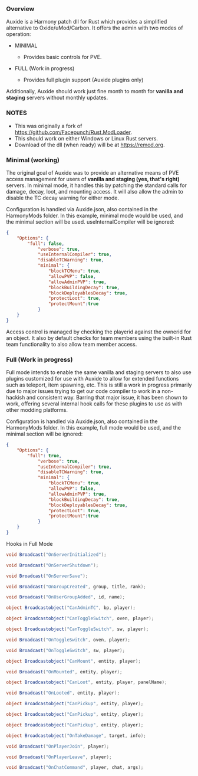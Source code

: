### Overview
Auxide is a Harmony patch dll for Rust which provides a simplified alternative to Oxide/uMod/Carbon.  It offers the admin with two modes of operation:

- MINIMAL
  - Provides basic controls for PVE.

- FULL (Work in progress)
  - Provides full plugin support (Auxide plugins only)

Additionally, Auxide should work just fine month to month for **vanilla and staging** servers without monthly updates.

### NOTES

- This was originally a fork of https://github.com/Facepunch/Rust.ModLoader.
- This should work on either Windows or Linux Rust servers.
- Download of the dll (when ready) will be at https://remod.org.

### Minimal (working)

The original goal of Auxide was to provide an alternative means of PVE access management for users of **vanilla and staging (yes, that's right)** servers.  In minimal mode, it handles this by patching the standard calls for damage, decay, loot, and mounting access.  It will also allow the admin to disable the TC decay warning for either mode.

Configuration is handled via Auxide.json, also contained in the HarmonyMods folder.  In this example, minimal mode would be used, and the minimal section will be used. useInternalCompiler will be ignored:

```json
{
	"Options": {
		"full": false,
			"verbose": true,
			"useInternalCompiler": true,
			"disableTCWarning": true,
			"minimal": {
				"blockTCMenu": true,
				"allowPVP": false,
				"allowAdminPVP": true,
				"blockBuildingDecay": true,
				"blockDeployablesDecay": true,
				"protectLoot": true,
				"protectMount":true
			}
	}
}
```

Access control is managed by checking the playerid against the ownerid for an object.  It also by default checks for team members using the built-in Rust team functionality to also allow team member access.

### Full (Work in progress)

Full mode intends to enable the same vanilla and staging servers to also use plugins customized for use with Auxide to allow for extended functions such as teleport, item spawning, etc.  This is still a work in progress primarily due to major issues trying to get our code compiler to work in a non-hackish and consistent way.  Barring that major issue, it has been shown to work, offering several internal hook calls for these plugins to use as with other modding platforms.

Configuration is handled via Auxide.json, also contained in the HarmonyMods folder.  In this example, full mode would be used, and the minimal section will be ignored:

```json
{
	"Options": {
		"full": true,
			"verbose": true,
			"useInternalCompiler": true,
			"disableTCWarning": true,
			"minimal": {
				"blockTCMenu": true,
				"allowPVP": false,
				"allowAdminPVP": true,
				"blockBuildingDecay": true,
				"blockDeployablesDecay": true,
				"protectLoot": true,
				"protectMount":true
			}
	}
}
```

Hooks in Full Mode

```cs
void Broadcast("OnServerInitialized");

void Broadcast("OnServerShutdown");

void Broadcast("OnServerSave");

void Broadcast("OnGroupCreated", group, title, rank);

void Broadcast("OnUserGroupAdded", id, name);

object Broadcastobject("CanAdminTC", bp, player);

object Broadcastobject("CanToggleSwitch", oven, player);

object Broadcastobject("CanToggleSwitch", sw, player);

void Broadcast("OnToggleSwitch", oven, player);

void Broadcast("OnToggleSwitch", sw, player);

object Broadcastobject("CanMount", entity, player);

void Broadcast("OnMounted", entity, player);

object Broadcastobject("CanLoot", entity, player, panelName);

void Broadcast("OnLooted", entity, player);

object Broadcastobject("CanPickup", entity, player);

object Broadcastobject("CanPickup", entity, player);

object Broadcastobject("CanPickup", entity, player);

object Broadcastobject("OnTakeDamage", target, info);

void Broadcast("OnPlayerJoin", player);

void Broadcast("OnPlayerLeave", player);

void Broadcast("OnChatCommand", player, chat, args);
```
